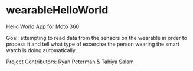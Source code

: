# wearableHelloWorld
Hello World App for Moto 360

Goal: attempting to read data from the sensors on the wearable in order to process it and tell what type of excercise the person wearing the smart watch is doing automatically.

Project Contributors: Ryan Peterman & Tahiya Salam
